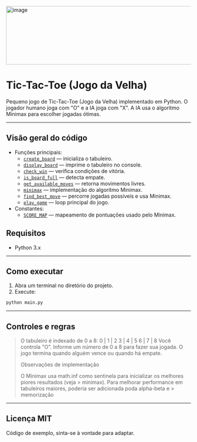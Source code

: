 <img width="594" height="159" alt="image" src="https://github.com/user-attachments/assets/d5d9c578-ecee-4d79-869e-bd0b7e54be33" />

# Tic-Tac-Toe (Jogo da Velha)

Pequeno jogo de Tic-Tac-Toe (Jogo da Velha) implementado em Python. O jogador humano joga com "O" e a IA joga com "X". A IA usa o algoritmo Minimax para escolher jogadas ótimas.

---
## Visão geral do código
- Funções principais:
  - [`create_board`](main.py) — inicializa o tabuleiro.
  - [`display_board`](main.py) — imprime o tabuleiro no console.
  - [`check_win`](main.py) — verifica condições de vitória.
  - [`is_board_full`](main.py) — detecta empate.
  - [`get_available_moves`](main.py) — retorna movimentos livres.
  - [`minimax`](main.py) — implementação do algoritmo Minimax.
  - [`find_best_move`](main.py) — percorre jogadas possíveis e usa Minimax.
  - [`play_game`](main.py) — loop principal do jogo.
- Constantes:
  - [`SCORE_MAP`](main.py) — mapeamento de pontuações usado pelo Minimax.

 ## Requisitos
- Python 3.x

---
 ## Como executar
1. Abra um terminal no diretório do projeto.
2. Execute:

```bash
python main.py
```

---

 ## Controles e regras

> O tabuleiro é indexado de 0 a 8:
> 0 | 1 | 2
> 3 | 4 | 5
> 6 | 7 | 8
> Você controla "O". Informe um número de 0 a 8 para fazer sua jogada.
> O jogo termina quando alguém vence ou quando há empate.
>  
> Observações de implementação
> 
> O Minimax usa math.inf como sentinela para inicializar os melhores piores resultados (veja > minimax).
> Para melhorar performance em tabuleiros maiores, poderia ser adicionada poda alpha-beta e > memorização

---
 ## Licença MIT

Código de exemplo, sinta-se à vontade para adaptar.
